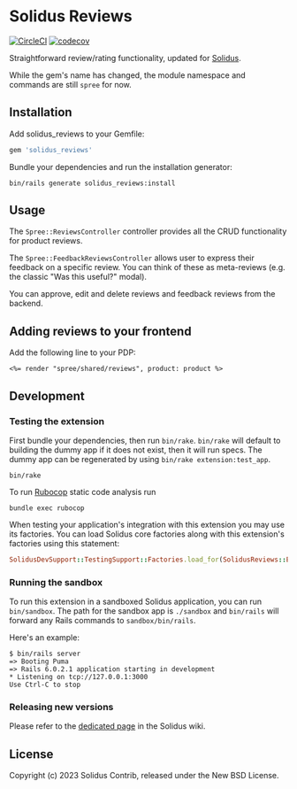 # Solidus Reviews

[![CircleCI](https://circleci.com/gh/solidusio-contrib/solidus_reviews.svg?style=svg)](https://circleci.com/gh/solidusio-contrib/solidus_reviews)
[![codecov](https://codecov.io/gh/solidusio-contrib/solidus_reviews/branch/master/graph/badge.svg)](https://codecov.io/gh/solidusio-contrib/solidus_reviews)

Straightforward review/rating functionality, updated for [Solidus](https://solidus.io).

While the gem's name has changed, the module namespace and commands are still `spree` for now.

## Installation

Add solidus_reviews to your Gemfile:

```ruby
gem 'solidus_reviews'
```

Bundle your dependencies and run the installation generator:

```shell
bin/rails generate solidus_reviews:install
```

## Usage

The `Spree::ReviewsController` controller provides all the CRUD functionality for product reviews.

The `Spree::FeedbackReviewsController` allows user to express their feedback on a specific review.
You can think of these as meta-reviews (e.g. the classic "Was this useful?" modal).

You can approve, edit and delete reviews and feedback reviews from the backend.

## Adding reviews to your frontend

Add the following line to your PDP:

```erb
<%= render "spree/shared/reviews", product: product %>
```

## Development

### Testing the extension

First bundle your dependencies, then run `bin/rake`. `bin/rake` will default to building the dummy
app if it does not exist, then it will run specs. The dummy app can be regenerated by using
`bin/rake extension:test_app`.

```shell
bin/rake
```

To run [Rubocop](https://github.com/bbatsov/rubocop) static code analysis run

```shell
bundle exec rubocop
```

When testing your application's integration with this extension you may use its factories.
You can load Solidus core factories along with this extension's factories using this statement:

```ruby
SolidusDevSupport::TestingSupport::Factories.load_for(SolidusReviews::Engine)
```

### Running the sandbox

To run this extension in a sandboxed Solidus application, you can run `bin/sandbox`. The path for
the sandbox app is `./sandbox` and `bin/rails` will forward any Rails commands to
`sandbox/bin/rails`.

Here's an example:

```
$ bin/rails server
=> Booting Puma
=> Rails 6.0.2.1 application starting in development
* Listening on tcp://127.0.0.1:3000
Use Ctrl-C to stop
```

### Releasing new versions

Please refer to the [dedicated page](https://github.com/solidusio/solidus/wiki/How-to-release-extensions) in the Solidus wiki.

## License

Copyright (c) 2023 Solidus Contrib, released under the New BSD License.

